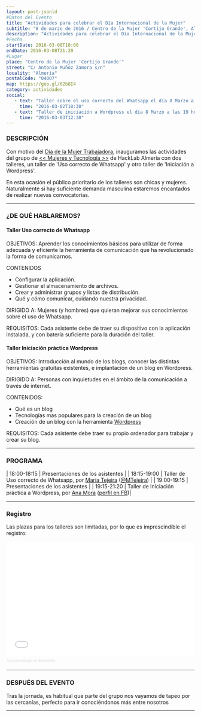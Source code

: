 ```yaml
---
layout: post-jsonld
#Datos del Evento
title: "Actividades para celebrar el Día Internacional de la Mujer"
subtitle: "8 de marzo de 2016 / Centro de la Mujer 'Cortijo Grande', Almería"
description: "Actividades para celebrar el Día Internacional de la Mujer"
#Fecha
startDate: 2016-03-08T18:00
endDate: 2016-03-08T21:20
#Lugar
place: "Centro de la Mujer 'Cortijo Grande'"
street: "C/ Antonio Muñoz Zamora s/n"
locality: "Almería"
postalCode: "04007"
map: https://goo.gl/02b8I4
category: actividades
social:
   - text: "Taller sobre el uso correcto del Whatsapp el día 8 Marzo a las 18 horas."
     time: "2016-03-02T18:30"
   - text: "Taller de iniciación a Wordpress el día 8 Marzo a las 19 horas."
     time: "2016-03-03T12:30"
---
```

### DESCRIPCIÓN

Con motivo del [Día de la Mujer Trabajadora](https://es.wikipedia.org/wiki/D%C3%ADa_Internacional_de_la_Mujer), inauguramos las actividades del grupo de [<< Mujeres y Tecnología >>](https://foro.hacklabalmeria.net/t/definicion-de-la-categoria-mujeres-y-tecnologia/6156) de HackLab Almería con dos talleres, un taller de 'Uso correcto de Whatsapp' y otro taller de 'Iniciación a Wordpress'.

En esta ocasión el público prioritario de los talleres son chicas y mujeres.
Naturalmente si 
hay suficiente demanda masculina estaremos encantados de realizar nuevas
convocatorias.

---


### ¿DE QUÉ HABLAREMOS?

#### Taller **Uso correcto de Whatsapp**

OBJETIVOS: Aprender los conocimientos básicos para utilizar de forma adecuada y eficiente la herramienta de comunicación que ha revolucionado la forma de comunicarnos.

CONTENIDOS

- Configurar la aplicación.
- Gestionar el almacenamiento de archivos.
- Crear y administrar grupos y listas de distribución.
- Qué y cómo comunicar, cuidando nuestra privacidad.

DIRIGIDO A: Mujeres (y hombres) que quieran mejorar sus conocimientos sobre el uso de Whatsapp.

REQUISITOS: Cada asistente debe de traer su dispositivo con la aplicación instalada, y con batería suficiente para la duración del taller.


#### Taller **Iniciación práctica Wordpress**


OBJETIVOS: Introducción al mundo de los blogs, conocer las distintas herramientas gratuitas existentes, e implantación de un blog en Wordpress.

DIRIGIDO A: Personas con inquietudes en el ámbito de la comunicación a través de internet.

CONTENIDOS:

- Qué es un blog
- Tecnologías mas populares para la creación de un blog
- Creación de un blog con la herramienta [Wordpress](https://es.wordpress.com)
	
REQUISITOS: Cada asistente debe traer su propio ordenador para trabajar y crear su blog.


---

### PROGRAMA

| 18:00-18:15   | Presentaciones de los asistentes  | 
| 18:15-19:00   | Taller de Uso correcto de Whatsapp, por [María Tejeira](https://foro.hacklabalmeria.net/users/mariaj_tejeira) ([@MTejeira](https://twitter.com/MTejeira)) |
| 19:00-19:15   | Presentaciones de los asistentes |
| 19:15-21:20   | Taller de Iniciación práctica a Wordpress, por [Ana Mora](https://foro.hacklabalmeria.net/users/anamoramaldonado) ([perfil en FB](https://www.facebook.com/anamoramaldonado))|

---

### Registro

Las plazas para los talleres son limitadas, por lo que es imprescindible el
registro:

<div style="width:100%; text-align:left;" ><iframe  src="//eventbrite.es/tickets-external?eid=22555251364&ref=etckt" frameborder="0" height="306" width="100%" vspace="0" hspace="0" marginheight="5" marginwidth="5" scrolling="auto" allowtransparency="true"></iframe><div style="font-family:Helvetica, Arial; font-size:10px; padding:5px 0 5px; margin:2px; width:100%; text-align:left;" ><a class="powered-by-eb" style="color: #dddddd; text-decoration: none;" target="_blank" href="http://www.eventbrite.es/r/etckt">Con tecnología de Eventbrite</a></div></div>

---

### DESPUÉS DEL EVENTO

Tras la jornada, es habitual que parte del grupo nos vayamos de tapeo por las cercanías, perfecto para ir conociéndonos más entre nosotros

---
